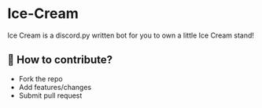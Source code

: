 # Ice-Cream

Ice Cream is a discord.py written bot for you to own a little Ice Cream stand!

## 👤 How to contribute?
 * Fork the repo
 * Add features/changes
 * Submit pull request